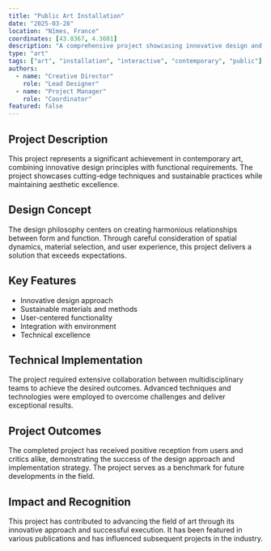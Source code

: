 ```yaml
---
title: "Public Art Installation"
date: "2025-03-28"
location: "Nîmes, France"
coordinates: [43.8367, 4.3601]
description: "A comprehensive project showcasing innovative design and creative solutions"
type: "art"
tags: ["art", "installation", "interactive", "contemporary", "public"]
authors:
  - name: "Creative Director"
    role: "Lead Designer"
  - name: "Project Manager"
    role: "Coordinator"
featured: false
---
```


## Project Description

This project represents a significant achievement in contemporary art, combining innovative design principles with functional requirements. The project showcases cutting-edge techniques and sustainable practices while maintaining aesthetic excellence.

## Design Concept

The design philosophy centers on creating harmonious relationships between form and function. Through careful consideration of spatial dynamics, material selection, and user experience, this project delivers a solution that exceeds expectations.

## Key Features

- Innovative design approach
- Sustainable materials and methods
- User-centered functionality
- Integration with environment
- Technical excellence

## Technical Implementation

The project required extensive collaboration between multidisciplinary teams to achieve the desired outcomes. Advanced techniques and technologies were employed to overcome challenges and deliver exceptional results.

## Project Outcomes

The completed project has received positive reception from users and critics alike, demonstrating the success of the design approach and implementation strategy. The project serves as a benchmark for future developments in the field.

## Impact and Recognition

This project has contributed to advancing the field of art through its innovative approach and successful execution. It has been featured in various publications and has influenced subsequent projects in the industry.
